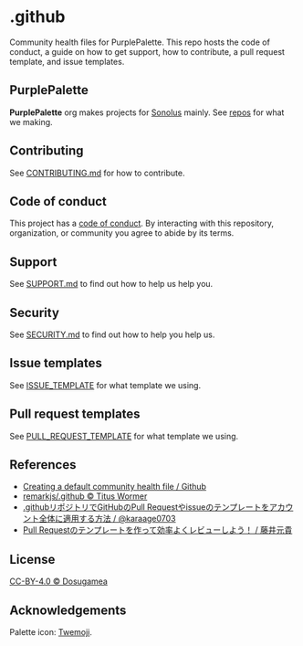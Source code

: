 # .github
Community health files for PurplePalette. This repo hosts the code of conduct, a guide on how to get support, how to contribute, a pull request template, and issue templates.

## PurplePalette

**PurplePalette** org makes projects for [Sonolus](https://sonolus.com) mainly.
See [repos](https://github.com/PurplePalette) for what we making.

## Contributing

See [CONTRIBUTING.md](CONTRIBUTING.md) for how to contribute.

## Code of conduct

This project has a [code of conduct](CODE_OF_CONDUCT.md).
By interacting with this repository, organization, or community you agree to
abide by its terms.

## Support

See [SUPPORT.md](SUPPORT.md) to find out how to help us help you.

## Security

See [SECURITY.md](SECURITY.md) to find out how to help you help us.

## Issue templates

See [ISSUE_TEMPLATE](.github/ISSUE_TEMPLATE/) for what template we using.

## Pull request templates

See [PULL_REQUEST_TEMPLATE](.github/PULL_REQUEST_TEMPLATE/) for what template we using.

## References
- [Creating a default community health file / Github](https://docs.github.com/en/communities/setting-up-your-project-for-healthy-contributions/creating-a-default-community-health-file)
- [remarkjs/.github © Titus Wormer](https://github.com/remarkjs/.github)
- [.githubリポジトリでGitHubのPull Requestやissueのテンプレートをアカウント全体に適用する方法 / @karaage0703](https://qiita.com/karaage0703/items/3f9320e4cc23a25726cf)
- [Pull Requestのテンプレートを作って効率よくレビューしよう！ / 藤井元貴](https://dev.classmethod.jp/articles/pull-request-template/)

## License
[CC-BY-4.0 © Dosugamea](https://creativecommons.org/licenses/by/4.0/)

## Acknowledgements
Palette icon: [Twemoji](https://twemoji.twitter.com/).
